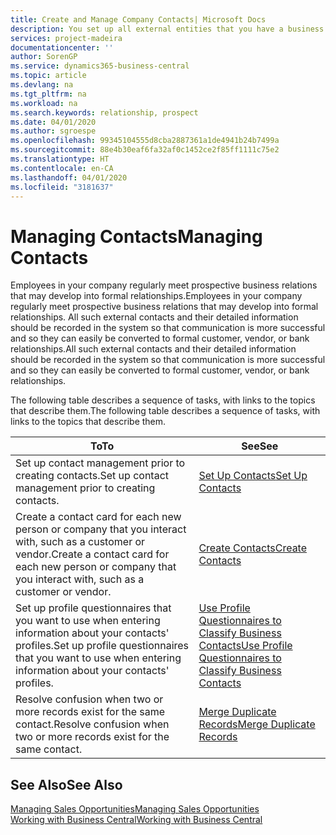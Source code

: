 ```yaml
---
title: Create and Manage Company Contacts| Microsoft Docs
description: You set up all external entities that you have a business relationship with (such as prospects, customers, vendors, and consultants) as contacts.
services: project-madeira
documentationcenter: ''
author: SorenGP
ms.service: dynamics365-business-central
ms.topic: article
ms.devlang: na
ms.tgt_pltfrm: na
ms.workload: na
ms.search.keywords: relationship, prospect
ms.date: 04/01/2020
ms.author: sgroespe
ms.openlocfilehash: 99345104555d8cba2887361a1de4941b24b7499a
ms.sourcegitcommit: 88e4b30eaf6fa32af0c1452ce2f85ff1111c75e2
ms.translationtype: HT
ms.contentlocale: en-CA
ms.lasthandoff: 04/01/2020
ms.locfileid: "3181637"
---
```

# <a name="managing-contacts"></a><span data-ttu-id="996a7-103">Managing Contacts</span><span class="sxs-lookup"><span data-stu-id="996a7-103">Managing Contacts</span></span>
<span data-ttu-id="996a7-104">Employees in your company regularly meet prospective business relations that may develop into formal relationships.</span><span class="sxs-lookup"><span data-stu-id="996a7-104">Employees in your company regularly meet prospective business relations that may develop into formal relationships.</span></span> <span data-ttu-id="996a7-105">All such external contacts and their detailed information should be recorded in the system so that communication is more successful and so they can easily be converted to formal customer, vendor, or bank relationships.</span><span class="sxs-lookup"><span data-stu-id="996a7-105">All such external contacts and their detailed information should be recorded in the system so that communication is more successful and so they can easily be converted to formal customer, vendor, or bank relationships.</span></span>

<span data-ttu-id="996a7-106">The following table describes a sequence of tasks, with links to the topics that describe them.</span><span class="sxs-lookup"><span data-stu-id="996a7-106">The following table describes a sequence of tasks, with links to the topics that describe them.</span></span>

| <span data-ttu-id="996a7-107">To</span><span class="sxs-lookup"><span data-stu-id="996a7-107">To</span></span> | <span data-ttu-id="996a7-108">See</span><span class="sxs-lookup"><span data-stu-id="996a7-108">See</span></span> |
| --- | --- |
| <span data-ttu-id="996a7-109">Set up contact management prior to creating contacts.</span><span class="sxs-lookup"><span data-stu-id="996a7-109">Set up contact management prior to creating contacts.</span></span> |[<span data-ttu-id="996a7-110">Set Up Contacts</span><span class="sxs-lookup"><span data-stu-id="996a7-110">Set Up Contacts</span></span>](marketing-setup-contacts.md) |
| <span data-ttu-id="996a7-111">Create a contact card for each new person or company that you interact with, such as a customer or vendor.</span><span class="sxs-lookup"><span data-stu-id="996a7-111">Create a contact card for each new person or company that you interact with, such as a customer or vendor.</span></span> |[<span data-ttu-id="996a7-112">Create Contacts</span><span class="sxs-lookup"><span data-stu-id="996a7-112">Create Contacts</span></span>](marketing-create-contact-companies.md) |
|<span data-ttu-id="996a7-113">Set up profile questionnaires that you want to use when entering information about your contacts' profiles.</span><span class="sxs-lookup"><span data-stu-id="996a7-113">Set up profile questionnaires that you want to use when entering information about your contacts' profiles.</span></span>|[<span data-ttu-id="996a7-114">Use Profile Questionnaires to Classify Business Contacts</span><span class="sxs-lookup"><span data-stu-id="996a7-114">Use Profile Questionnaires to Classify Business Contacts</span></span>](marketing-create-contact-profile-questionnaire.md)|
|<span data-ttu-id="996a7-115">Resolve confusion when two or more records exist for the same contact.</span><span class="sxs-lookup"><span data-stu-id="996a7-115">Resolve confusion when two or more records exist for the same contact.</span></span>|[<span data-ttu-id="996a7-116">Merge Duplicate Records</span><span class="sxs-lookup"><span data-stu-id="996a7-116">Merge Duplicate Records</span></span>](sales-how-merge-duplicate-records.md)|

## <a name="see-also"></a><span data-ttu-id="996a7-117">See Also</span><span class="sxs-lookup"><span data-stu-id="996a7-117">See Also</span></span>
[<span data-ttu-id="996a7-118">Managing Sales Opportunities</span><span class="sxs-lookup"><span data-stu-id="996a7-118">Managing Sales Opportunities</span></span>](marketing-manage-sales-opportunities.md)  
[<span data-ttu-id="996a7-119">Working with Business Central</span><span class="sxs-lookup"><span data-stu-id="996a7-119">Working with Business Central</span></span>](ui-work-product.md)  
